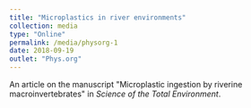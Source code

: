```yaml
---
title: "Microplastics in river environments"
collection: media
type: "Online"
permalink: /media/physorg-1
date: 2018-09-19
outlet: "Phys.org"
---
```


An article on the manuscript "Microplastic ingestion by riverine macroinvertebrates" in <i>Science of the Total Environment</i>. 
